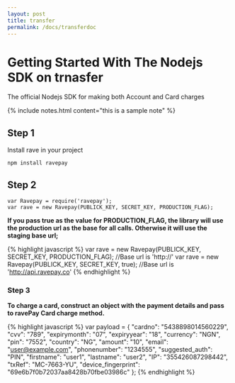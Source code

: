 ```yaml
---
layout: post
title: transfer
permalink: /docs/transferdoc
---
```


<div id="content">
</div>

Getting Started With The Nodejs SDK on trnasfer
==================
The official Nodejs SDK for making both Account and Card charges

{% include notes.html content="this is a sample note" %}


Step 1
------
Install rave in your project


```
npm install ravepay
```

Step 2
------

```
var Ravepay = require('ravepay');
var rave = new Ravepay(PUBLICK_KEY, SECRET_KEY, PRODUCTION_FLAG);
```

**If you pass true as the value for PRODUCTION_FLAG, the library will use the production url
as the base for all calls. Otherwise it will use the staging base url;**


{% highlight javascript %}
var rave = new Ravepay(PUBLICK_KEY, SECRET_KEY, PRODUCTION_FLAG); //Base url is 'http://'
var rave = new Ravepay(PUBLICK_KEY, SECRET_KEY, true); //Base url is 'http://api.ravepay.co'
{% endhighlight %}



### Step 3
**To charge a card, construct an object with the payment details and pass to
ravePay Card charge method.**

{% highlight javascript %}
var payload = {
            "cardno": "5438898014560229",
            "cvv": "789",
            "expirymonth": "07",
            "expiryyear": "18",
            "currency": "NGN",
            "pin": "7552",
            "country": "NG",
            "amount": "10",
            "email": "user@example.com",
            "phonenumber": "1234555",
            "suggested_auth": "PIN",
            "firstname": "user1",
            "lastname": "user2",
            "IP": "355426087298442",
            "txRef": "MC-7663-YU",
            "device_fingerprint": "69e6b7f0b72037aa8428b70fbe03986c"
};
{% endhighlight %}
